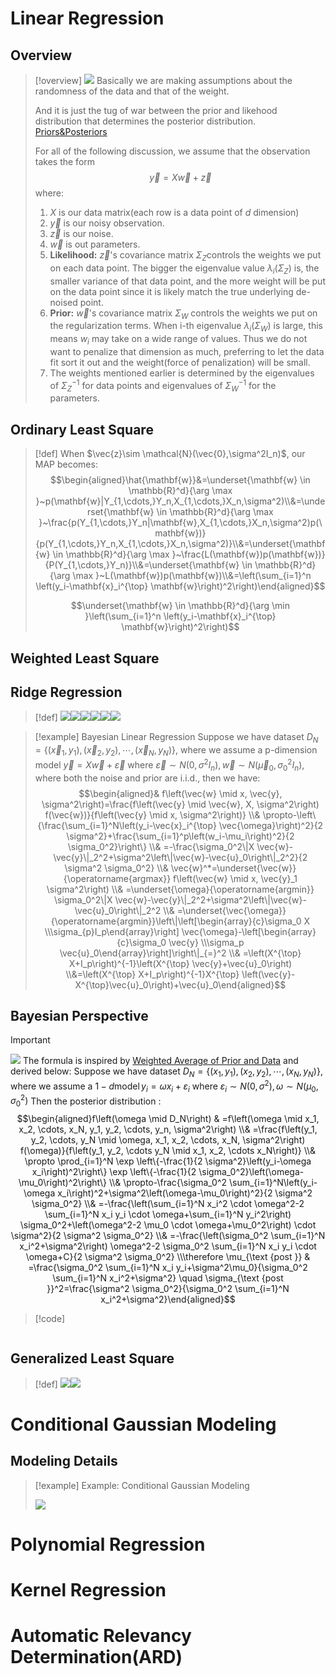 # Linear Regression
## Overview
> [!overview]
> ![](3_Regression&Reparametrization.assets/image-20240203160654772.png)
> Basically we are making assumptions about the randomness of the data and that of the weight.
> 
> And it is just the tug of war between the prior and likehood distribution that determines the posterior distribution. [Priors&Posteriors](../../../../Data_Science/Statistical_Inference/3_Bayesian_Statistics/Priors&Posteriors.md)
> 
> For all of the following discussion, we assume that the observation takes the form $$\vec{y}=X\vec{w}+\vec{z}$$ where:
> 1. $X$ is our data matrix(each row is a data point of $d$ dimension)
> 2. $\vec{y}$ is our noisy observation.
> 3. $\vec{z}$ is our noise. 
> 4. $\vec{w}$ is out parameters.
> 5. **Likelihood:** $\vec{z}$'s covariance matrix $\Sigma_Z$controls the weights we put on each data point. The bigger the eigenvalue value $\lambda_i(\Sigma_Z)$ is, the smaller variance of that data point, and the more weight will be put on the data point since it is likely match the true underlying de-noised point.
> 6. **Prior:** $\vec{w}$'s covariance matrix $\Sigma_W$ controls the weights we put on the regularization terms. When i-th eigenvalue $\lambda_i(\Sigma_W)$ is large, this means $w_i$ may take on a wide range of values. Thus we do not want to penalize that dimension as much, preferring to let the data fit sort it out and the weight(force of penalization) will be small.
> 7. The weights mentioned earlier is determined by the eigenvalues of $\Sigma_Z^{-1}$ for data points and eigenvalues of $\Sigma_W^{-1}$ for the parameters.


## Ordinary Least Square
> [!def]
> When $\vec{z}\sim \mathcal{N}(\vec{0},\sigma^2I_n)$, our MAP becomes:
> $$\begin{aligned}\hat{\mathbf{w}}&=\underset{\mathbf{w} \in \mathbb{R}^d}{\arg \max }~p(\mathbf{w}|Y_{1,\cdots,}Y_n,X_{1,\cdots,}X_n,\sigma^2)\\&=\underset{\mathbf{w} \in \mathbb{R}^d}{\arg \max }~\frac{p(Y_{1,\cdots,}Y_n|\mathbf{w},X_{1,\cdots,}X_n,\sigma^2)p(\mathbf{w})}{p(Y_{1,\cdots,}Y_n,X_{1,\cdots,}X_n,\sigma^2)}\\&=\underset{\mathbf{w} \in \mathbb{R}^d}{\arg \max }~\frac{L(\mathbf{w})p(\mathbf{w})}{P(Y_{1,\cdots,}Y_n)}\\&=\underset{\mathbf{w} \in \mathbb{R}^d}{\arg \max }~L(\mathbf{w})p(\mathbf{w})\\&=\left(\sum_{i=1}^n \left(y_i-\mathbf{x}_i^{\top} \mathbf{w}\right)^2\right)\end{aligned}$$
> 
> $$\underset{\mathbf{w} \in \mathbb{R}^d}{\arg \min }\left(\sum_{i=1}^n \left(y_i-\mathbf{x}_i^{\top} \mathbf{w}\right)^2\right)$$



## Weighted Least Square
> 



## Ridge Regression
> [!def]
> ![](3_Regression&Reparametrization.assets/image-20240215185851667.png)![](3_Regression&Reparametrization.assets/image-20240215185859913.png)![](3_Regression&Reparametrization.assets/image-20240215185918635.png)![](3_Regression&Reparametrization.assets/image-20240215190345861.png)![](3_Regression&Reparametrization.assets/image-20240215190355652.png)![](3_Regression&Reparametrization.assets/image-20240215190402804.png)

> [!example] Bayesian Linear Regression
> Suppose we have dataset $D_N=\left\{\left(\vec{x}_1, y_1\right),\left(\vec{x}_2, y_2\right), \cdots,\left(\vec{x}_N, y_N\right)\right\}$, where we assume a p-dimension model $\vec{y}=X \vec{w}+\vec{\varepsilon}$ where $\vec{\varepsilon} \sim N\left(0, \sigma^2 I_n\right), \vec{w} \sim N\left(\vec{\mu}_0, \sigma_0^2 I_n\right)$, where both the noise and prior are i.i.d., then we have:
> $$\begin{aligned}& f\left(\vec{w} \mid x, \vec{y}, \sigma^2\right)=\frac{f\left(\vec{y} \mid \vec{w}, X, \sigma^2\right) f(\vec{w})}{f\left(\vec{y} \mid x, \sigma^2\right)} \\& \propto-\left\{\frac{\sum_{i=1}^N\left(y_i-\vec{x}_i^{\top} \vec{\omega}\right)^2}{2 \sigma^2}+\frac{\sum_{i=1}^p\left(w_i-\mu_i\right)^2}{2 \sigma_0^2}\right\} \\& =-\frac{\sigma_0^2\|X \vec{w}-\vec{y}\|_2^2+\sigma^2\left\|\vec{w}-\vec{u}_0\right\|_2^2}{2 \sigma^2 \sigma_0^2} \\& \vec{w}^*=\underset{\vec{w}}{\operatorname{argmax}} f\left(\vec{w} \mid x, \vec{y}_1 \sigma^2\right) \\& =\underset{\omega}{\operatorname{argmin}} \sigma_0^2\|X \vec{w}-\vec{y}\|_2^2+\sigma^2\left\|\vec{w}-\vec{u}_0\right\|_2^2 \\& =\underset{\vec{\omega}}{\operatorname{argmin}}\left\|\left[\begin{array}{c}\sigma_0 X \\\sigma_{p}I_p\end{array}\right] \vec{\omega}-\left[\begin{array}{c}\sigma_0 \vec{y} \\\sigma_p \vec{u}_0\end{array}\right]\right\|_{=}^2 \\& =\left(X^{\top} X+I_p\right)^{-1}\left(X^{\top} \vec{y}+\vec{u}_0\right) \\&=\left(X^{\top} X+I_p\right)^{-1}X^{\top} \left(\vec{y}-X^{\top}\vec{u}_0\right)+\vec{u}_0\end{aligned}$$
> 



## Bayesian Perspective
> [!important]
> ![](3_Regression&Reparametrization.assets/image-20240215194645426.png)
> The formula is inspired by [Weighted Average of Prior and Data](../../../../Data_Science/Statistical_Inference/3_Bayesian_Statistics/Priors&Posteriors.md#Guassian%20Priors#Weighted%20Average%20of%20Prior%20and%20Data) and derived below:
> Suppose we have dataset $D_N=\left\{\left(x_1, y_1\right),\left(x_2, y_2\right), \cdots,\left(x_N, y_N\right)\right\}$, where we assume a $1-d \operatorname{model} y_i=\omega x_i+\varepsilon_i$ where $\varepsilon_i \sim N\left(0, \sigma^2\right), \omega \sim N\left(\mu_0, \sigma_0^2\right)$
> Then the posterior distribution :$$\begin{aligned}f\left(\omega \mid D_N\right) & =f\left(\omega \mid x_1, x_2, \cdots, x_N, y_1, y_2, \cdots, y_n, \sigma^2\right) \\& =\frac{f\left(y_1, y_2, \cdots, y_N \mid \omega, x_1, x_2, \cdots, x_N, \sigma^2\right) f(\omega)}{f\left(y_1, y_2, \cdots y_N \mid x_1, x_2, \cdots x_N\right)} \\& \propto \prod_{i=1}^N \exp \left\{-\frac{1}{2 \sigma^2}\left(y_i-\omega x_i\right)^2\right\} \exp \left\{-\frac{1}{2 \sigma_0^2}\left(\omega-\mu_0\right)^2\right\} \\& \propto-\frac{\sigma_0^2 \sum_{i=1}^N\left(y_i-\omega x_i\right)^2+\sigma^2\left(\omega-\mu_0\right)^2}{2 \sigma^2 \sigma_0^2} \\& =-\frac{\left(\sum_{i=1}^N x_i^2 \cdot \omega^2-2 \sum_{i=1}^N x_i y_i \cdot \omega+\sum_{i=1}^N y_i^2\right) \sigma_0^2+\left(\omega^2-2 \mu_0 \cdot \omega+\mu_0^2\right) \cdot \sigma^2}{2 \sigma^2 \sigma_0^2} \\& =-\frac{\left(\sigma_0^2 \sum_{i=1}^N x_i^2+\sigma^2\right) \omega^2-2 \sigma_0^2 \sum_{i=1}^N x_i y_i \cdot \omega+C}{2 \sigma^2 \sigma_0^2} \\\therefore \mu_{\text {post }} & =\frac{\sigma_0^2 \sum_{i=1}^N x_i y_i+\sigma^2\mu_0}{\sigma_0^2 \sum_{i=1}^N x_i^2+\sigma^2} \quad \sigma_{\text {post }}^2=\frac{\sigma^2 \sigma_0^2}{\sigma_0^2 \sum_{i=1}^N x_i^2+\sigma^2}\end{aligned}$$
> 
> 


> [!code]
```python

```





## Generalized Least Square
> [!def]
> ![](3_Regression&Reparametrization.assets/image-20240318171316010.png)![](3_Regression&Reparametrization.assets/image-20240318171323774.png)



# Conditional Gaussian Modeling
## Modeling Details
> [!example] Example: Conditional Gaussian Modeling
>
> ![](3_Regression&Reparametrization.assets/image-20240318171808940.png)



# Polynomial Regression




# Kernel Regression




# Automatic Relevancy Determination(ARD)






